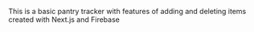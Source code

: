 This is a basic pantry tracker with features of adding and deleting items created with Next.js and Firebase
